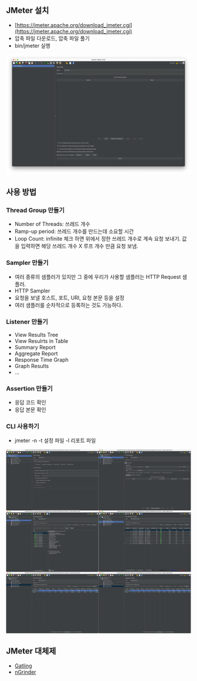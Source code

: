 ## JMeter 설치

- [https://jmeter.apache.org/download_jmeter.cgi](https://jmeter.apache.org/download_jmeter.cgi)
- 압축 파일 다운로드, 압축 파일 풀기
- bin/jmeter 실행

![jmeter-run](docs/jmeter-run.png)

## 사용 방법

### Thread Group 만들기
- Number of Threads: 쓰레드 개수
- Ramp-up period: 쓰레드 개수를 만드는데 소요할 시간
- Loop Count: infinite 체크 하면 위에서 정한 쓰레드 개수로 계속 요청 보내기. 값을 입력하면 해당 쓰레드 개수 X 루프 개수 만큼 요청 보냄.

### Sampler 만들기
- 여러 종류의 샘플러가 있지만 그 중에 우리가 사용할 샘플러는 HTTP Request 샘플러.
- HTTP Sampler
- 요청을 보낼 호스트, 포트, URI, 요청 본문 등을 설정
- 여러 샘플러를 순차적으로 등록하는 것도 가능하다.

### Listener 만들기
- View Results Tree
- View Resulrts in Table
- Summary Report
- Aggregate Report
- Response Time Graph
- Graph Results
- ...

### Assertion 만들기
- 응답 코드 확인
- 응답 본문 확인

### CLI 사용하기
- jmeter -n -t 설정 파일 -l 리포트 파일

![jmeter-result](docs/jmeter-result.png)

## JMeter 대체제

- [Gatling](https://gatling.io/)
- [nGrinder](https://naver.github.io/ngrinder/)
